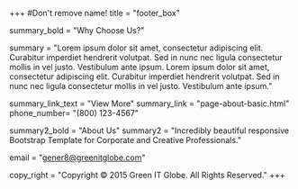 +++
#Don't remove name!
title = "footer_box"

summary_bold = "Why Choose Us?"

summary = "Lorem ipsum dolor sit amet, consectetur adipiscing elit. Curabitur imperdiet hendrerit volutpat. Sed in nunc nec ligula consectetur mollis in vel justo. Vestibulum ante ipsum. Lorem ipsum dolor sit amet, consectetur adipiscing elit. Curabitur imperdiet hendrerit volutpat. Sed in nunc nec ligula consectetur mollis in vel justo. Vestibulum ante ipsum."

summary_link_text = "View More"
summary_link = "page-about-basic.html"
phone_number= "(800) 123-4567"

summary2_bold = "About Us"
summary2 = "Incredibly beautiful responsive Bootstrap Template for Corporate and Creative Professionals."

email = "gener8@greenitglobe.com"

copy_right = "Copyright © 2015 Green IT Globe. All Rights Reserved."
+++
